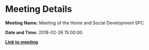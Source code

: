 # Meeting Details

**Meeting Name:** Meeting of the Home and Social Development SPC

**Date and Time:** 2018-02-26 15:00:00

**<a href="https://www.limerick.ie/council/whats-on/meeting-home-and-social-development-spc-0" target="_blank">Link to meeting</a>**
